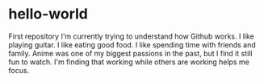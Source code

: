# hello-world
First repository
I'm currently trying to understand how Github works. I like playing guitar. I like eating good food. I like spending time with friends and family. Anime was one of my biggest passions in the past, but I find it still fun to watch. 
I'm finding that working while others are working helps me focus.

